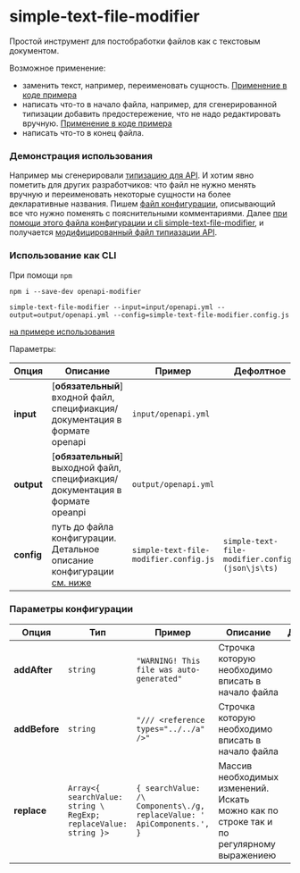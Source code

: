 # simple-text-file-modifier

Простой инструмент для постобработки файлов как с текстовым документом.

Возможное применение:

- заменить текст, например, переименовать сущность. [Применение в коде примера](../examples/example-cli-generate-api-types/simple-text-file-modifier.config.ts#L3-L15)
- написать что-то в начало файла, например, для сгенерированной типизации добавить предостережение, что не надо редактировать вручную. [Применение в коде примера](../examples/example-cli-generate-api-types/simple-text-file-modifier-config.ts#L2)
- написать что-то в конец файла.

### Демонстрация использования

Например мы сгенерировали [типизацию для API](../examples/example-cli-generate-api-types/output/generated-api-types.d.ts).
И хотим явно пометить для других разработчиков: что файл не нужно менять вручную и переименовать некоторые сущности на более декларативные названия.
Пишем [файл конфигурации](../examples/example-cli-generate-api-types/simple-text-file-modifier.config.ts), описывающий все что нужно поменять с пояснительными комментариями.
Далее [при помощи этого файла конфигурации и cli simple-text-file-modifier](../examples/example-cli-generate-api-types/package.json#L9), и получается [модифицированный файл типиазации API](../examples/example-cli-generate-api-types/output/generated-api-types.d.ts).

<a name="cli"></a>

### Использование как CLI

При помощи `npm`

```shell
npm i --save-dev openapi-modifier

simple-text-file-modifier --input=input/openapi.yml --output=output/openapi.yml --config=simple-text-file-modifier.config.js
```

[на примере использования](../examples/example-cli-generate-api-types/package.json#L9)

Параметры:

| Опция      | Описание                                                                                                 | Пример                                | Дефолтное                                       |
| ---------- | -------------------------------------------------------------------------------------------------------- | ------------------------------------- | ----------------------------------------------- |
| **input**  | [**обязательный**] входной файл, специфиакция/документация в формате openapi                             | `input/openapi.yml`                   |                                                 |
| **output** | [**обязательный**] выходной файл, специфиакция/документация в формате opeanpi                            | `output/openapi.yml`                  |                                                 |
| **config** | путь до файла конфигурации. Детальное описание конфигурации [см. ниже](#custom_anchor_config_parameters) | `simple-text-file-modifier.config.js` | `simple-text-file-modifier.config.(json\js\ts)` |

<a name="config_description"></a>

### Параметры конфигурации

| Опция         | Тип                                                             | Пример                                                                 | Описание                                                                                 | Дефолтное |
| ------------- | --------------------------------------------------------------- | ---------------------------------------------------------------------- | ---------------------------------------------------------------------------------------- | --------- |
| **addAfter**  | `string`                                                        | `"WARNING! This file was auto-generated"`                              | Строчка которую необходимо вписать в начало файла                                        |           |
| **addBefore** | `string`                                                        | `"/// <reference types="../../a" />"`                                  | Строчка которую необходимо вписать в начало файла                                        |           |
| **replace**   | `Array<{ searchValue: string \ RegExp; replaceValue: string }>` | `{ searchValue: /\ Components\./g, replaceValue: ' ApiComponents.', }` | Массив необходимых изменений. Искать можно как по строке так и по регулярному выражениею |           |
